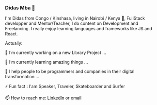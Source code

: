 ### Didas Mba 👋

I'm Didas from Congo / Kinshasa, living in Nairobi / Kenya 🌴, FullStack developper and Mentor/Teacher, I do content on Development and Freelancing. I really enjoy learning languages and frameworks like JS and React.

Actually:

🔭 I’m currently working on a new  Library Project ...

🌱 I’m currently learning amazing things ...

👯 I help people to be programmers and companies in their digital transformation ...

⚡ Fun fact : I'am Speaker, Traveler, Skateboarder and Surfer

📫 How to reach me: [LinkedIn](https://www.linkedin.com/in/didasmbarushimana) or email

